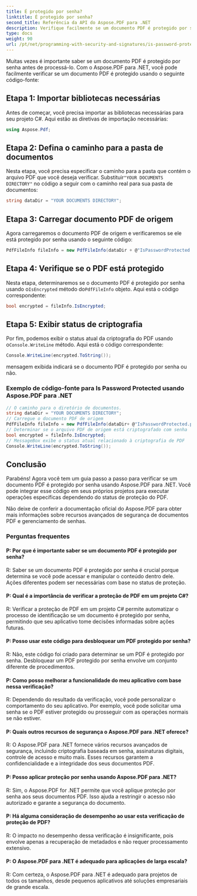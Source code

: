 ```yaml
---
title: É protegido por senha?
linktitle: É protegido por senha?
second_title: Referência da API do Aspose.PDF para .NET
description: Verifique facilmente se um documento PDF é protegido por senha com o Aspose.PDF para .NET.
type: docs
weight: 90
url: /pt/net/programming-with-security-and-signatures/is-password-protected/
---
```

Muitas vezes é importante saber se um documento PDF é protegido por senha antes de processá-lo. Com o Aspose.PDF para .NET, você pode facilmente verificar se um documento PDF é protegido usando o seguinte código-fonte:

## Etapa 1: Importar bibliotecas necessárias

Antes de começar, você precisa importar as bibliotecas necessárias para seu projeto C#. Aqui estão as diretivas de importação necessárias:

```csharp
using Aspose.Pdf;
```

## Etapa 2: Defina o caminho para a pasta de documentos

 Nesta etapa, você precisa especificar o caminho para a pasta que contém o arquivo PDF que você deseja verificar. Substituir`"YOUR DOCUMENTS DIRECTORY"` no código a seguir com o caminho real para sua pasta de documentos:

```csharp
string dataDir = "YOUR DOCUMENTS DIRECTORY";
```

## Etapa 3: Carregar documento PDF de origem

Agora carregaremos o documento PDF de origem e verificaremos se ele está protegido por senha usando o seguinte código:

```csharp
PdfFileInfo fileInfo = new PdfFileInfo(dataDir + @"IsPasswordProtected.pdf");
```

## Etapa 4: Verifique se o PDF está protegido

 Nesta etapa, determinaremos se o documento PDF é protegido por senha usando o`IsEncrypted` método do`PdfFileInfo` objeto. Aqui está o código correspondente:

```csharp
bool encrypted = fileInfo.IsEncrypted;
```

## Etapa 5: Exibir status de criptografia

 Por fim, podemos exibir o status atual da criptografia do PDF usando o`Console.WriteLine` método. Aqui está o código correspondente:

```csharp
Console.WriteLine(encrypted.ToString());
```

mensagem exibida indicará se o documento PDF é protegido por senha ou não.

### Exemplo de código-fonte para Is Password Protected usando Aspose.PDF para .NET 
```csharp
// O caminho para o diretório de documentos.
string dataDir = "YOUR DOCUMENTS DIRECTORY";
// Carregue o documento PDF de origem
PdfFileInfo fileInfo = new PdfFileInfo(dataDir+ @"IsPasswordProtected.pdf");
// Determinar se o arquivo PDF de origem está criptografado com senha
bool encrypted = fileInfo.IsEncrypted;
// MessageBox exibe o status atual relacionado à criptografia de PDF
Console.WriteLine(encrypted.ToString());
```

## Conclusão

Parabéns! Agora você tem um guia passo a passo para verificar se um documento PDF é protegido por senha usando Aspose.PDF para .NET. Você pode integrar esse código em seus próprios projetos para executar operações específicas dependendo do status de proteção do PDF.

Não deixe de conferir a documentação oficial do Aspose.PDF para obter mais informações sobre recursos avançados de segurança de documentos PDF e gerenciamento de senhas.

### Perguntas frequentes

#### P: Por que é importante saber se um documento PDF é protegido por senha?

R: Saber se um documento PDF é protegido por senha é crucial porque determina se você pode acessar e manipular o conteúdo dentro dele. Ações diferentes podem ser necessárias com base no status de proteção.

#### P: Qual é a importância de verificar a proteção de PDF em um projeto C#?

R: Verificar a proteção de PDF em um projeto C# permite automatizar o processo de identificação se um documento é protegido por senha, permitindo que seu aplicativo tome decisões informadas sobre ações futuras.

#### P: Posso usar este código para desbloquear um PDF protegido por senha?

R: Não, este código foi criado para determinar se um PDF é protegido por senha. Desbloquear um PDF protegido por senha envolve um conjunto diferente de procedimentos.

#### P: Como posso melhorar a funcionalidade do meu aplicativo com base nessa verificação?

R: Dependendo do resultado da verificação, você pode personalizar o comportamento do seu aplicativo. Por exemplo, você pode solicitar uma senha se o PDF estiver protegido ou prosseguir com as operações normais se não estiver.

#### P: Quais outros recursos de segurança o Aspose.PDF para .NET oferece?

R: O Aspose.PDF para .NET fornece vários recursos avançados de segurança, incluindo criptografia baseada em senha, assinaturas digitais, controle de acesso e muito mais. Esses recursos garantem a confidencialidade e a integridade dos seus documentos PDF.

#### P: Posso aplicar proteção por senha usando Aspose.PDF para .NET?

R: Sim, o Aspose.PDF for .NET permite que você aplique proteção por senha aos seus documentos PDF. Isso ajuda a restringir o acesso não autorizado e garante a segurança do documento.

#### P: Há alguma consideração de desempenho ao usar esta verificação de proteção de PDF?

R: O impacto no desempenho dessa verificação é insignificante, pois envolve apenas a recuperação de metadados e não requer processamento extensivo.

#### P: O Aspose.PDF para .NET é adequado para aplicações de larga escala?

R: Com certeza, o Aspose.PDF para .NET é adequado para projetos de todos os tamanhos, desde pequenos aplicativos até soluções empresariais de grande escala.